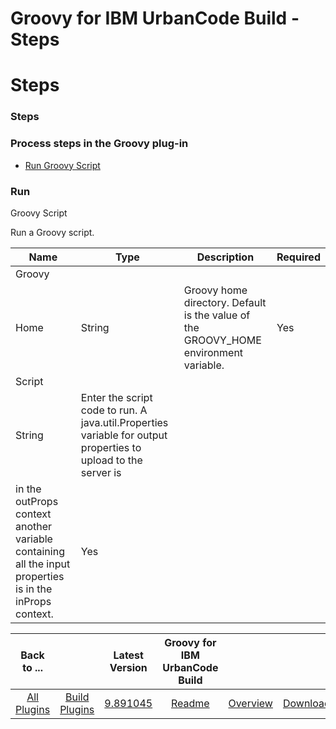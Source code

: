 
Groovy for IBM UrbanCode Build - Steps
======================================

# Steps



### Steps




 



### Process steps in the Groovy plug-in


* [Run Groovy Script](#run_groovy_script)




### Run 
Groovy Script


Run a Groovy script.




| Name | Type | Description | Required |
| --- | --- | --- | --- |
| Groovy 
Home | String | Groovy home directory. Default is the value of the GROOVY\_HOME environment variable. | Yes |
| Script |
 String | Enter the script code to run. A java.util.Properties variable for output properties to upload to the server is
 in the outProps context another variable containing all the input properties is in the inProps context. | Yes |





|Back to ...||Latest Version|Groovy for IBM UrbanCode Build |||
| :---: | :---: | :---: | :---: | :---: | :---: |
|[All Plugins](../../index.md)|[Build Plugins](../README.md)|[9.891045](https://raw.githubusercontent.com/UrbanCode/IBM-UCB-PLUGINS/main/files/Groovy/Groovy-9.891045.zip)|[Readme](README.md)|[Overview](overview.md)|[Downloads](downloads.md)|
